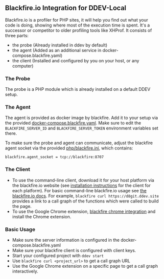 ## Blackfire.io Integration for DDEV-Local

Blackfire.io is a profiler for PHP sites, it will help you find out what your code is doing, showing where most of the execution time is spent. It's a successor or competitor to older profiling tools like XHProf. It consists of three parts:

- the probe (Already installed in ddev by default)
- the agent (Added as an additional service in docker-compose.blackfire.yaml)
- the client (Installed and configured by you on your host, or any computer)

### The Probe

The probe is a PHP module which is already installed on a default DDEV setup.

### The Agent

The agent is provided as docker image by blackfire. Add it to your setup via the provided [docker-compose.blackfire.yaml](docker-compose.blackfire.yaml). Make sure to edit the `BLACKFIRE_SERVER_ID` and `BLACKFIRE_SERVER_TOKEN` environment variables set there.

To make sure the probe and agent can communicate, adjust the blackfire agent socket via the provided [php/blackfire.ini](php/blackfire.ini), which contains: 

`blackfire.agent_socket = tcp://blackfire:8707`

### The Client

* To use the command-line client, download it for your host platform via the blackfire.io website (see [installation instructions](https://blackfire.io/docs/up-and-running/installation#installation-instructions) for the client for each platform). For basic command-line blackfire.io usage see [the blackfire.io docs](https://blackfire.io/docs/cookbooks/profiling-http). For example, `blackfire curl https://d8git.ddev.site` provides a link to a call graph of the functions which were called to build the page.
* To use the Google Chrome extension, [blackfire chrome integration](https://blackfire.io/docs/integrations/chrome) and install the Chrome extension.


### Basic Usage

* Make sure the server information is configured in the docker-compose.blackfire.yaml
* Make sure your blackfire client is configured with client keys.
* Start your configured project with `ddev start`
* Use `blackfire curl <project_url>` to get a call graph URL
* Use the Google Chrome extension on a specific page to get a call graph interactively.
